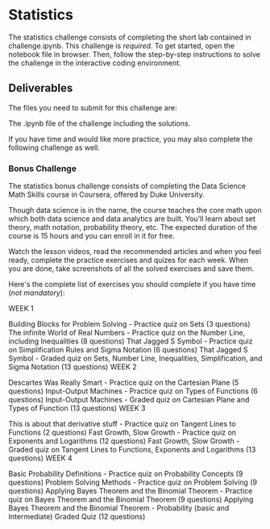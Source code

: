 # Statistics
The statistics challenge consists of completing the short lab contained in challenge.ipynb. This challenge is *required*.
To get started, open the notebook file in browser. Then, follow the step-by-step instructions to solve the challenge in the interactive coding environment.

## Deliverables
The files you need to submit for this challenge are:

The .ipynb file of the challenge including the solutions.



If you have time and would like more practice, you may also complete the following challenge as well.

### Bonus Challenge
The statistics bonus challenge consists of completing the Data Science Math Skills course in Coursera, offered by Duke University.

Though data science is in the name, the course teaches the core math upon which both data science and data analytics are built. You'll learn about set theory, math notation, probability theory, etc. The expected duration of the course is 15 hours and you can enroll in it for free.

Watch the lesson videos, read the recommended articles and when you feel ready, complete the practice exercises and quizes for each week. When you are done, take screenshots of all the solved exercises and save them.

Here's the complete list of exercises you should complete if you have time (*not mandatory*):

WEEK 1

Building Blocks for Problem Solving - Practice quiz on Sets (3 questions)
The infinite World of Real Numbers - Practice quiz on the Number Line, including Inequalities (8 questions)
That Jagged S Symbol - Practice quiz on Simplification Rules and Sigma Notation (6 questions)
That Jagged S Symbol - Graded quiz on Sets, Number Line, Inequalities, Simplification, and Sigma Notation (13 questions)
WEEK 2

Descartes Was Really Smart - Practice quiz on the Cartesian Plane (5 questions)
Input-Output Machines - Practice quiz on Types of Functions (6 questions)
Input-Output Machines - Graded quiz on Cartesian Plane and Types of Function (13 questions)
WEEK 3

This is about that derivative stuff - Practice quiz on Tangent Lines to Functions (2 questions)
Fast Growth, Slow Growth - Practice quiz on Exponents and Logarithms (12 questions)
Fast Growth, Slow Growth - Graded quiz on Tangent Lines to Functions, Exponents and Logarithms (13 questions)
WEEK 4

Basic Probability Definitions - Practice quiz on Probability Concepts (9 questions)
Problem Solving Methods - Practice quiz on Problem Solving (9 questions)
Applying Bayes Theorem and the Binomial Theorem - Practice quiz on Bayes Theorem and the Binomial Theorem (9 questions)
Applying Bayes Theorem and the Binomial Theorem - Probability (basic and Intermediate) Graded Quiz (12 questions)
